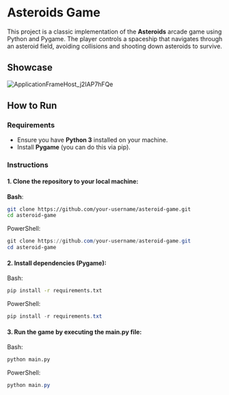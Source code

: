 # Asteroids Game

This project is a classic implementation of the **Asteroids** arcade game using Python and Pygame. The player controls a spaceship that navigates through an asteroid field, avoiding collisions and shooting down asteroids to survive.
## Showcase
![ApplicationFrameHost_j2IAP7hFQe](https://github.com/user-attachments/assets/32231279-d9a8-4888-9b40-8e604a053e05)


## How to Run

### Requirements
- Ensure you have **Python 3** installed on your machine.
- Install **Pygame** (you can do this via pip).

### Instructions

#### 1. Clone the repository to your local machine:

**Bash**:

```bash
git clone https://github.com/your-username/asteroid-game.git
cd asteroid-game
```

PowerShell:
```powershell
git clone https://github.com/your-username/asteroid-game.git
cd asteroid-game
```

#### 2. Install dependencies (Pygame):

Bash:
```bash
pip install -r requirements.txt
```

PowerShell:
```powershell
pip install -r requirements.txt
```

#### 3. Run the game by executing the main.py file:

Bash:
```bash
python main.py
```

PowerShell:
```powershell
python main.py
```
